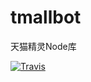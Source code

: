 # tmallbot
天猫精灵Node库

[![Travis](https://img.shields.io/travis/USER/REPO.svg)](https://github.com/SLance/tmallbot)
